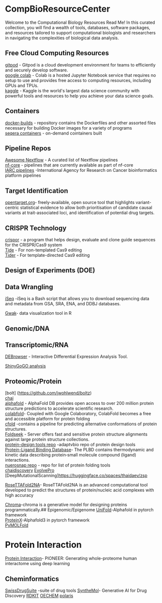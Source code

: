 # CompBioResourceCenter

Welcome to the Computational Biology Resources Read Me! In this curated collection, you will find a wealth of tools, databases, software packages, and resources tailored to support computational biologists and researchers in navigating the complexities of biological data analysis. 


## Free Cloud Computing Resources
[gitpod](https://www.gitpod.io) - Gitpod is a cloud development environment for teams to efficiently and securely develop software. \
[google colab](https://colab.research.google.com) - Colab is a hosted Jupyter Notebook service that requires no setup to use and provides free access to computing resources, including GPUs and TPUs. \
[kaggle](https://www.kaggle.com/) - Kaggle is the world's largest data science community with powerful tools and resources to help you achieve your data science goals. 

## Containers
[docker-builds](https://github.com/StaPH-B/docker-builds) - repository contains the Dockerfiles and other assorted files necessary for building Docker images for a variety of programs \
[seqera containers](https://seqera.io/containers/) - on-demand cointainers built 
## Pipeline Repos
[Awesome Nextflow](https://github.com/nextflow-io/awesome-nextflow) - A curated list of Nextflow pipelines \
[nf-core](https://nf-co.re/pipelines) - pipelines that are currently available as part of nf-core \
[IARC pipelines](https://github.com/IARCbioinfo/IARC-nf) -International Agency for Research on Cancer bioinformatics platform pipelines


## Target Identification 
[opentarget.org](https://www.opentargets.org/)- freely-available, open source tool that highlights variant-centric statistical evidence to allow both prioritisation of candidate causal variants at trait-associated loci, and identification of potential drug targets.

## CRISPR Technology 
[crispor](http://crispor.gi.ucsc.edu) - a program that helps design, evaluate and clone guide sequences for the CRISPR/Cas9 system \
[Tide](http://shinyapps.datacurators.nl/tide/) - For non-templated Cas9 editing \
[Tider](http://shinyapps.datacurators.nl/tider/) - For template-directed Cas9 editing

## Design of Experiments (DOE)

## Data Wrangling
[iSeq](https://github.com/BioOmics/iSeq?tab=readme-ov-file) -iSeq is a Bash script that allows you to download sequencing data and metadata from GSA, SRA, ENA, and DDBJ databases.

[Gwak](https://github.com/Kanaries/GWalkR?tab=readme-ov-file)- data visualization tool in R 
## Genomic/DNA 

## Transcriptomic/RNA
[DEBrowser](https://www.bioconductor.org/packages/release/bioc/vignettes/debrowser/inst/doc/DEBrowser.html) - Interactive Differential Expression Analysis Tool.

[ShinyGo](http://bioinformatics.sdstate.edu/go/)[GO analysis](https://github.com/evanpeikon/functional_enrichment_analysis)  
## Proteomic/Protein

[bolt] (https://github.com/jwohlwend/boltz) \
[chai](https://github.com/chaidiscovery/chai-lab) \
[alphafold](https://alphafold.ebi.ac.uk/) - AlphaFold DB provides open access to over 200 million protein structure predictions to accelerate scientific research. \
[colabfold](https://colab.research.google.com/github/sokrypton/ColabFold/blob/main/AlphaFold2.ipynb)- Coupled with Google Colaboratory, ColabFold becomes a free and accessible platform for protein folding \
[cfold](https://colab.research.google.com/github/patrickbryant1/Cfold/blob/master/Cfold.ipynb) -contains a pipeline for predicting alternative conformations of protein structures. \
[Foldseek](https://search.foldseek.com/search) - Server offers fast and sensitive protein structure alignments against large protein structure collections. \
[protein-design tools repo](https://design.adaptyvbio.com/tools) -adaptvbio repo of protein design tools \
[Protein-Ligand Binding Database](https://plbd.org/db/)- The PLBD contains thermodynamic and kinetic data describing protein‑small molecule compound (ligand) interactions. \
[nuerosnap repo](https://neurosnap.ai/services) - repo for list of protein folding tools \
[chaidiscovery](https://www.chaidiscovery.com/blog/introducing-chai-1)
[EvolvePro](https://github.com/mat10d/EvolvePro)
[DeepMutationalScanning]https://huggingface.co/spaces/thaidaev/zsp


[RoseTTAFold2NA](https://app.superbio.ai/apps/668c0b4c5a3d67435cdebf64)- RoseTTAFold2NA is an advanced computational tool developed to predict the structures of protein/nucleic acid complexes with high accuracy

[Chroma](https://github.com/generatebio/chroma)-chroma is a generative model for designing proteins programmatically.## Epigenomic/Epigenome
[UniFold](https://github.com/dptech-corp/Uni-Fold)-Alphafold in pytorch framework \
[ProteinX](https://github.com/bytedance/Protenix)-Alphafold3 in pytorch framework \
[PyMOLFold](https://github.com/colbyford/PyMOLfold)
# Protein Interaction
[Protein Interaction](https://pioneer.yulab.org/)- PIONEER: Generating whole-proteome human interactome using deep learning
## Cheminformatics
[SwissDrugSuite](http://www.swisstargetprediction.ch/) -suite of drug tools 
[SyntheMol](https://github.com/swansonk14/SyntheMol?tab=readme-ov-file)- Generative AI for Drug Discovery
[RDKIT](https://www.rdkit.org/)
[OECHEM](https://docs.eyesopen.com/toolkits/python/oechemtk/index.html)
[polaris](https://polaris-hub.github.io/polaris/stable/)

